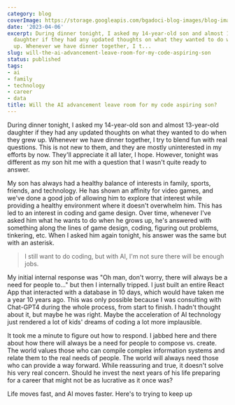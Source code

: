 ```yaml
---
category: blog
coverImage: https://storage.googleapis.com/bgadoci-blog-images/blog-images/images/blog-images/blog-post-images/ragmann22_a_pixar_style_image_of_a_computer_screen_with_code_be_48164684-d19a-471b-837b-2092c60609c6.png
date: '2023-04-06'
excerpt: During dinner tonight, I asked my 14-year-old son and almost 13-year-old
  daughter if they had any updated thoughts on what they wanted to do when they grew
  up. Whenever we have dinner together, I t...
slug: will-the-ai-advancement-leave-room-for-my-code-aspiring-son
status: published
tags:
- ai
- family
- technology
- career
- data
title: Will the AI advancement leave room for my code aspiring son?
---
```


During dinner tonight, I asked my 14-year-old son and almost 13-year-old daughter if they had any updated thoughts on what they wanted to do when they grew up. Whenever we have dinner together, I try to blend fun with real questions. This is not new to them, and they are mostly uninterested in my efforts by now. They'll appreciate it all later, I hope. However, tonight was different as my son hit me with a question that I wasn't quite ready to answer.

My son has always had a healthy balance of interests in family, sports, friends, and technology. He has shown an affinity for video games, and we've done a good job of allowing him to explore that interest while providing a healthy environment where it doesn't overwhelm him. This has led to an interest in coding and game design. Over time, whenever I've asked him what he wants to do when he grows up, he's answered with something along the lines of game design, coding, figuring out problems, tinkering, etc. When I asked him again tonight, his answer was the same but with an asterisk.

> I still want to do coding, but with AI, I'm not sure there will be enough jobs.



My initial internal response was "Oh man, don't worry, there will always be a need for people to..." but then I internally tripped. I just built an entire React App that interacted with a database in 10 days, which would have taken me a year 10 years ago. This was only possible because I was consulting with Chat-GPT4 during the whole process, from start to finish. I hadn't thought about it, but maybe he was right. Maybe the acceleration of AI technology just rendered a lot of kids' dreams of coding a lot more implausible.

It took me a minute to figure out how to respond. I jabbed here and there about how there will always be a need for people to compose vs. create. The world values those who can compile complex information systems and relate them to the real needs of people. The world will always need those who can provide a way forward. While reassuring and true, it doesn't solve his very real concern. Should he invest the next years of his life preparing for a career that might not be as lucrative as it once was?

Life moves fast, and AI moves faster. Here's to trying to keep up